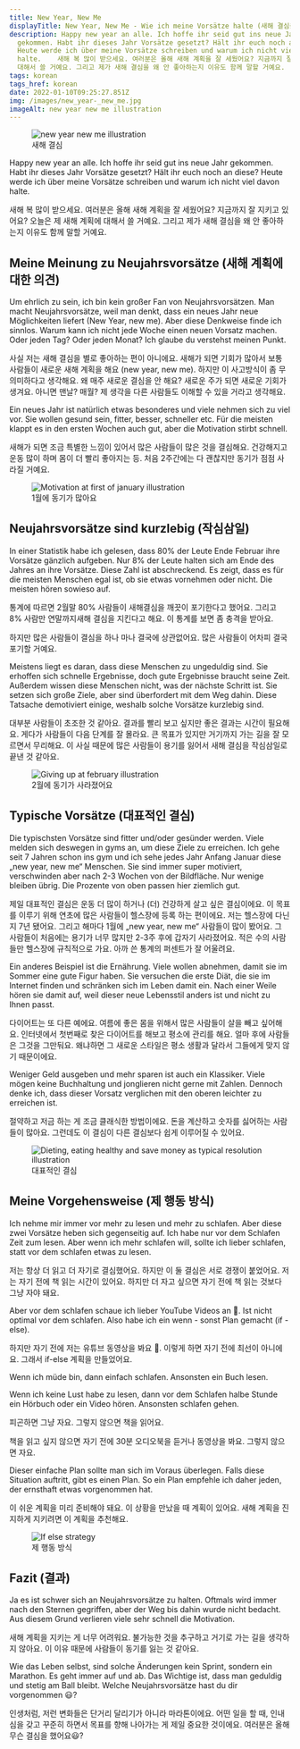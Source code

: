 ```yaml
---
title: New Year, New Me
displayTitle: New Year, New Me - Wie ich meine Vorsätze halte (새해 결심을 지키는 방법)
description: Happy new year an alle. Ich hoffe ihr seid gut ins neue Jahr
  gekommen. Habt ihr dieses Jahr Vorsätze gesetzt? Hält ihr euch noch an diese?
  Heute werde ich über meine Vorsätze schreiben und warum ich nicht viel davon
  halte.  ​  새해 복 많이 받으세요. 여러분은 올해 새해 계획을 잘 세웠어요? 지금까지 잘 지키고 있어요? 오늘은 제 새해 계획에
  대해서 쓸 거예요. 그리고 제가 새해 결심을 왜 안 좋아하는지 이유도 함께 말할 거예요.
tags: korean
tags_href: korean
date: 2022-01-10T09:25:27.851Z
img: /images/new_year-_new_me.jpg
imageAlt: new year new me illustration
---
```


<figure>

<img src="/images/new_year-_new_me.jpg" alt="new year new me illustration" title="새해 결심">
<figcaption>새해 결심</figcaption>

</figure>

Happy new year an alle. Ich hoffe ihr seid gut ins neue Jahr gekommen. Habt ihr dieses Jahr Vorsätze gesetzt? Hält ihr euch noch an diese? Heute werde ich über meine Vorsätze schreiben und warum ich nicht viel davon halte.

새해 복 많이 받으세요. 여러분은 올해 새해 계획을 잘 세웠어요? 지금까지 잘 지키고 있어요? 오늘은 제 새해 계획에 대해서 쓸 거예요. 그리고 제가 새해 결심을 왜 안 좋아하는지 이유도 함께 말할 거예요.

## Meine Meinung zu Neujahrsvorsätze (새해 계획에 대한 의견)

Um ehrlich zu sein, ich bin kein großer Fan von Neujahrsvorsätzen. Man macht Neujahrsvorsätze, weil man denkt, dass ein neues Jahr neue Möglichkeiten liefert (New Year, new me). Aber diese Denkweise finde ich sinnlos. Warum kann ich nicht jede Woche einen neuen Vorsatz machen. Oder jeden Tag? Oder jeden Monat? Ich glaube du verstehst meinen Punkt.

사실 저는 새해 결심을 별로 좋아하는 편이 아니에요. 새해가 되면 기회가 많아서 보통 사람들이 새로운 새해 계획을 해요 (new year, new me). 하지만 이 사고방식이 좀 무의미하다고 생각해요. 왜 매주 새로운 결심을 안 해요? 새로운 주가 되면 새로운 기회가 생겨요. 아니면 맨날? 매월? 제 생각을 다른 사람들도 이해할 수 있을 거라고 생각해요.

Ein neues Jahr ist natürlich etwas besonderes und viele nehmen sich zu viel vor. Sie wollen gesund sein, fitter, besser, schneller etc. Für die meisten klappt es in den ersten Wochen auch gut, aber die Motivation stirbt schnell.

새해가 되면 조금 특별한 느낌이 있어서 많은 사람들이 많은 것을 결심해요. 건강해지고 운동 많이 하며 몸이 더 빨리 좋아지는 등. 처음 2주간에는 다 괜찮지만 동기가 점점 사라질 거예요.

<figure>

<img src="/images/neujahrsvorsätze.jpg" alt="Motivation at first of january illustration" title="1월에 동기가 많아요">
<figcaption>1월에 동기가 많아요</figcaption>

</figure>


## Neujahrsvorsätze sind kurzlebig (작심삼일)

In einer Statistik habe ich gelesen, dass 80% der Leute Ende Februar ihre Vorsätze gänzlich aufgeben. Nur 8% der Leute halten sich am Ende des Jahres an ihre Vorsätze. Diese Zahl ist abschreckend. Es zeigt, dass es für die meisten Menschen egal ist, ob sie etwas vornehmen oder nicht. Die meisten hören sowieso auf.

통계에 따르면 2월말 80% 사람들이 새해결심을 깨끗이 포기한다고 했어요. 그리고 8% 사람만 연말까지새해 결심을 지킨다고 해요. 이 통계를 보면 좀 충격을 받아요.

하지만 많은 사람들이 결심을 하나 마나 결국에 상관없어요. 많은 사람들이 어차피 결국 포기할 거예요.

Meistens liegt es daran, dass diese Menschen zu ungeduldig sind. Sie erhoffen sich schnelle Ergebnisse, doch gute Ergebnisse braucht seine Zeit. Außerdem wissen diese Menschen nicht, was der nächste Schritt ist. Sie setzen sich große Ziele, aber sind überfordert mit dem Weg dahin. Diese Tatsache demotiviert einige, weshalb solche Vorsätze kurzlebig sind.

대부분 사람들이 초조한 것 같아요. 결과를 빨리 보고 싶지만 좋은 결과는 시간이 필요해요. 게다가 사람들이 다음 단계를 잘 몰라요. 큰 목표가 있지만 거기까지 가는 길을 잘 모르면서 무리해요. 이 사실 때문에 많은 사람들이 용기를 잃어서 새해 결심을 작심삼일로 끝낸 것 같아요.

<figure>

<img src="/images/작심삼일.jpg" alt="Giving up at february illustration" title="2월에 동기가 사라졌어요">
<figcaption>2월에 동기가 사라졌어요</figcaption>

</figure>

## Typische Vorsätze (대표적인 결심)

Die typischsten Vorsätze sind fitter und/oder gesünder werden. Viele melden sich deswegen in gyms an, um diese Ziele zu erreichen. Ich gehe seit 7 Jahren schon ins gym und ich sehe jedes Jahr Anfang Januar diese „new year, new me“ Menschen. Sie sind immer super motiviert, verschwinden aber nach 2-3 Wochen von der Bildfläche. Nur wenige bleiben übrig. Die Prozente von oben passen hier ziemlich gut.

제일 대표적인 결심은 운동 더 많이 하거나 (더) 건강하게 살고 싶은 결심이에요. 이 목표를 이루기 위해 연초에 많은 사람들이 헬스장에 등록 하는 편이에요. 저는 헬스장에 다닌 지 7년 됐어요. 그리고 해마다 1월에 „new year, new me“ 사람들이 많이 봤어요. 그 사람들이 처음에는 용기가 너무 많지만 2-3주 후에 갑자기 사라졌어요. 적은 수의 사람들만 헬스장에 규칙적으로 가요. 아까 쓴 통계의 퍼센트가 잘 어울려요.

Ein anderes Beispiel ist die Ernährung. Viele wollen abnehmen, damit sie im Sommer eine gute Figur haben. Sie versuchen die erste Diät, die sie im Internet finden und schränken sich im Leben damit ein. Nach einer Weile hören sie damit auf, weil dieser neue Lebensstil anders ist und nicht zu Ihnen passt.

다이어트는 또 다른 예에요. 여름에 좋은 몸을 위해서 많은 사람들이 살을 빼고 싶어해요. 인터넷에서 첫번째로 찾은 다이어트를 해보고 평소에 관리를 해요. 얼마 후에 사람들은 그것을 그만둬요. 왜냐하면 그 새로운 스타일은 평소 생활과 달라서 그들에게 맞지 않기 때문이에요.

Weniger Geld ausgeben und mehr sparen ist auch ein Klassiker. Viele mögen keine Buchhaltung und jonglieren nicht gerne mit Zahlen. Dennoch denke ich, dass dieser Vorsatz verglichen mit den oberen leichter zu erreichen ist.

절약하고 저금 하는 게 조금 클래식한 방법이에요. 돈을 계산하고 숫자를 싫어하는 사람들이 많아요. 그런데도 이 결심이 다른 결심보다 쉽게 이루어질 수 있어요.

<figure>

<img src="/images/typische_neujahrsvorsätze.jpg" alt="Dieting, eating healthy and save money as typical resolution illustration" title="대표적인 결심">
<figcaption>대표적인 결심</figcaption>

</figure>


## Meine Vorgehensweise (제 행동 방식)

Ich nehme mir immer vor mehr zu lesen und mehr zu schlafen. Aber diese zwei Vorsätze heben sich gegenseitig auf. Ich habe nur vor dem Schlafen Zeit zum lesen. Aber wenn ich mehr schlafen will, sollte ich lieber schlafen, statt vor dem schlafen etwas zu lesen.

저는 항상 더 읽고 더 자기로 결심했어요. 하지만 이 둘 결심은 서로 경쟁이 붙었어요. 저는 자기 전에 책 읽는 시간이 있어요. 하지만 더 자고 싶으면 자기 전에 책 읽는 것보다 그냥 자야 돼요.

Aber vor dem schlafen schaue ich lieber YouTube Videos an 🥲. Ist nicht optimal vor dem schlafen. Also habe ich ein wenn - sonst Plan gemacht (if - else).

하지만 자기 전에 저는 유튜브 동영상을 봐요 🥲. 이렇게 하면 자기 전에 최선이 아니에요. 그래서 if-else 계획을 만들었어요.

Wenn ich müde bin, dann einfach schlafen. Ansonsten ein Buch lesen.

Wenn ich keine Lust habe zu lesen, dann vor dem Schlafen halbe Stunde ein Hörbuch oder ein Video hören. Ansonsten schlafen gehen.

피곤하면 그냥 자요. 그렇지 않으면 책을 읽어요.

책을 읽고 싶지 않으면 자기 전에 30분 오디오북을 듣거나 동영상을 봐요. 그렇지 않으면 자요.

Dieser einfache Plan sollte man sich im Voraus überlegen. Falls diese Situation auftritt, gibt es einen Plan. So ein Plan empfehle ich daher jeden, der ernsthaft etwas vorgenommen hat.

이 쉬운 계획을 미리 준비해야 돼요. 이 상황을 만났을 때 계획이 있어요. 새해 계획을 진지하게 지키려면 이 계획을 추천해요.

<figure>

<img src="/images/if_else.jpg" alt="If else strategy" title="제 행동 방식">
<figcaption>제 행동 방식</figcaption>

</figure>

## Fazit (결과)

Ja es ist schwer sich an Neujahrsvorsätze zu halten. Oftmals wird immer nach den Sternen gegriffen, aber der Weg bis dahin wurde nicht bedacht. Aus diesem Grund verlieren viele sehr schnell die Motivation.

새해 계획을 지키는 게 너무 어려워요. 불가능한 것을 추구하고 거기로 가는 길을 생각하지 않아요. 이 이유 때문에 사람들이 동기를 잃는 것 같아요.

Wie das Leben selbst, sind solche Änderungen kein Sprint, sondern ein Marathon. Es geht immer auf und ab. Das Wichtige ist, dass man geduldig und stetig am Ball bleibt. Welche Neujahrsvorsätze hast du dir vorgenommen 😃?

인생처럼, 저런 변화들은 단거리 달리기가 아니라 마라톤이에요. 어떤 일을 할 때, 인내심을 갖고 꾸준히 하면서 목표를 향해 나아가는 게 제일 중요한 것이에요. 여러분은 올해 무슨 결심을 했어요😃?
